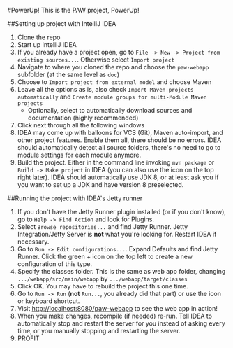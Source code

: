 #PowerUp! 
This is the PAW project, PowerUp!

##Setting up project with IntelliJ IDEA
1. Clone the repo
2. Start up IntelliJ IDEA 
3. If you already have a project open, go to ```File -> New -> Project from existing sources...```. Otherwise select ```Import project```
4. Navigate to where you cloned the repo and choose the ```paw-webapp``` subfolder (at the same level as ```doc```)
5. Choose to ```Import project from external model``` and choose Maven
6. Leave all the options as is, also check ```Import Maven projects automatically``` and ```Create module groups for multi-Module Maven projects```
    * Optionally, select to automatically download sources and documentation (highly recommended)
7. Click next through all the following windows
8. IDEA may come up with balloons for VCS (Git), Maven auto-import, and other project features. Enable them all, there should be no errors. IDEA should automatically detect all source folders, there's no need to go to module settings for each module anymore.
9. Build the project. Either in the command line invoking ```mvn package``` or ```Build -> Make project``` in IDEA (you can also use the icon on the top right later). IDEA should automatically use JDK 8, or at least ask you if you want to set up a JDK and have version 8 preselected.

##Running the project with IDEA's Jetty runner
1. If you don't have the Jetty Runner plugin installed (or if you don't know), go to ```Help -> Find Action``` and look for Plugins.
2. Select ```Browse repositories...``` and find Jetty Runner. Jetty Integration/Jetty Server is **not** what you're looking for. Restart IDEA if necessary.
3. Go to ```Run -> Edit configurations...```. Expand Defaults and find Jetty Runner. Click the green + icon on the top left to create a new configuration of this type.
4. Specify the classes folder. This is the same as web app folder, changing ```.../webapp/src/main/webapp``` by ```.../webapp/target/classes```
5. Click OK. You may have to rebuild the project this one time.
6. Go to ```Run -> Run``` (**not** ```Run...```, you already did that part) or use the icon or keyboard shortcut.
7. Visit <http://localhost:8080/paw-webapp> to see the web app in action!
8. When you make changes, recompile (if needed) re-run. Tell IDEA to automatically stop and restart the server for you instead of asking every time, or you manually stopping and restarting the server.
9. PROFIT